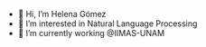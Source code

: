 - 👋 Hi, I’m Helena Gómez
- 👀 I’m interested in Natural Language Processing
- 🌱 I’m currently working @IIMAS-UNAM

<!---
helenagomez-adorno/helenagomez-adorno is a ✨ special ✨ repository because its `README.md` (this file) appears on your GitHub profile.
You can click the Preview link to take a look at your changes.
--->
